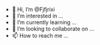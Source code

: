 - 👋 Hi, I’m @Fjfjrixi
- 👀 I’m interested in ...
- 🌱 I’m currently learning ...
- 💞️ I’m looking to collaborate on ...
- 📫 How to reach me ...

<!---
Fjfjrixi/Fjfjrixi is a ✨ special ✨ repository because its `README.md` (this file) appears on your GitHub profile.
You can click the Preview link to take a look at your changes.
--->
